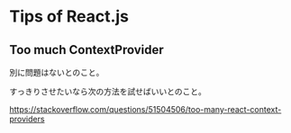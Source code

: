 # Tips of React.js

## Too much ContextProvider

別に問題はないとのこと。

すっきりさせたいなら次の方法を試せばいいとのこと。

https://stackoverflow.com/questions/51504506/too-many-react-context-providers